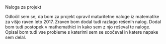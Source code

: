 Naloga za projekt

Odločil sem se, da bom za projekt opravil maturitetne naloge iz matematike za višjo raven leto 2017. Zraven bom dodal tudi razlago rešenih nalog. Dodal bom tudi postopek v mathemathici in kako sem z njo reševal te naloge. Opisal bom tudi vse probleme s katerimi sem se soočeval in katere napake sem delal.
